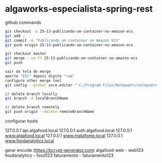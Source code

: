 # algaworks-especialista-spring-rest

github commands

```bash
git checkout -b 25-13-publicando-um-container-no-amazon-ecs
git add .
git commit -m "Publicando um container no Amazon ECS"
git push origin 25-13-publicando-um-container-no-amazon-ecs

git checkout master
git merge --no-ff 25-13-publicando-um-container-no-amazon-ecs
git push

sair da tela de merge
aperte "ESC" depois digite ":wq"
configure other merge tool
git config --global core.editor "'C:/Program Files/Notepad++/notepad++.exe' -multiInst -notabbar -nosession -noPlugin"

// delete branch locally
git branch -d localBranchName

// delete branch remotely
git push origin --delete remoteBranchName
```

configurar hosts

127.0.0.1       api.algafood.local
127.0.0.1       auth.algafood.local
127.0.0.1       www.algafood.local
127.0.0.1       www.matafome.local
127.0.0.1       www.foodanalytics.local

gerar encode (https://bcrypt-generator.com)
algafood-web - web123
foodanalytics - food123
faturamento - faturamento123